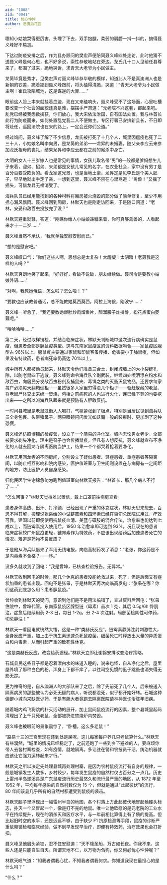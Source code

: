 ```yaml
---
aid: "1008"
zid: "0041"
title: 忧心忡忡
author: 恶魔后花园
---
```


哪知小姑娘哭得更厉害，头埋了下去，双手抱腿，柔弱的肩膀一抖一抖的，搞得聂义峰好不尴尬。

下达过防疫安排之后，作为县办顾问的樊宏声便陪同聂义峰四处走访，此时他猜不透聂义峰是何心思，也不好多说，索性恭敬地站在旁边。龙氏几十口人见前任县尊来了，都围了过来，跪地哭诉，求青天大老爷为小民做主。

龙昺毕竟是秀才，见樊宏声对聂义峰毕恭毕敬的模样，知道此人不是真澳洲人也是新朝的钦差，跪着挪到聂义峰跟前，将头磕得清脆，哭道：“青天大老爷为小民做主啊！崔氏攻陷城池，这是谋逆的大罪……”

眼前这人脸上本来就挂着血迹，现在又来磕响头，聂义峰受不了这场面，心里吐槽要改变一个社会的面貌还真是难，摆摆手严肃道：“元老院不兴这套，都起来吧。乱党已经被我悉数擒获，你们放心，我大宋依法治国，自有国法处置。我与林首长此行为防疫而来，如何处置乱党我二人不便做主。专区行署已安排新县长，不日即将赴任，巡回法院也在来的路上，一定会还你们公道。”

经过询问，聂义峰了解了不少信息，龙氏被打死了十几个人，城里因瘟疫也死了二三十人，小姑娘名叫李向男，是龙昺的弟弟——龙昇的未婚妻，随父亲李应云来参加龙氏祖母的丧礼，结果龙昇和李应云都在之前的厮杀中身亡。

大明的女人十三岁嫁人也是常见的事情，女孩儿取名带“男”的一般都是爹妈想生儿子来着，迎弟、招弟、来弟都是女孩儿常见的名字，在农业社会，家中没有男丁是百分百要受欺负的。看龙家这光景，也是当地土豪，龙昇定是见李氏是个美人胚子，早早地就出手定了亲，一想到这里，聂义峰不禁在心里骂道：“禽兽！”又摇了摇头，可惜龙昇无福消受了。

海兵队员已经用能找到的各种材料将厢房被火烧毁的部分做了简单修复，至少不用担心漏风飘雨。聂义峰回到厢房，林默天也是刚走访回来，于是随口问道：“老林，安妥和敌百虫投放完了没？”

林默天避重就轻，答道：“刚瞧你给人小姑娘递糖来着，你可真够禽兽的，人看起来才十一二岁……”

聂义峰当然不承认，“我就单独安慰安慰而已。”

“想的是慰安吧。”

聂义峰叹口气：“你们这些人啊，思想总是太复杂！太龌龊！太阴暗！老聂我是这样的人吗？”

林默天爽朗地笑了起来，“好好好，看破不说破，朋友继续做。聂司令是要教小姑娘外语……”

“对啊，我教她俄语，怎么啦？怎么啦！？”

“要教也应该教普通话，总不能教她莫西莫西，阿拉上海银，刚波宁……”

聂义峰一听急了，“我还要教她爆肚炒肉熘鱼片，醋溜腰子炸排骨，松花点蛋白菱藕呢。”

“哈哈哈哈……”

第二天，经过取样镜检，并结合临床症状，林默天判断城中这次流行病确实是鼠疫，但患者全部是腺鼠疫类型。这与东南家鼠疫区的资料数据吻合——家鼠疫区腺型占 96%以上。腺鼠疫主要通过家鼠和印鼠客蚤传播，危害要小于肺鼠疫，但如果没有特效药，患者病死率仍高达 70%以上。

城中所有人都被动员起来，林默天令他们准备三合土，封闭城墙上的大小裂缝孔隙，以防老鼠四下逃散。聂义峰则命令海兵队全副武装，继续四处喷洒漂白粉水和敌百虫，向居民分发敌百虫粉剂及捕鼠夹、毒饵之类的灭蚤灭鼠物品，还要求每家每户必须每天翻箱倒柜——虽然很多人家里穷得没几个柜子——驱赶躲藏的老鼠、将老鼠尸体交出来统一焚烧，包括之前病死的人也进行火化，连已经下葬的也要挖出来——之所以派海兵队跟来就是预防有人胆敢反抗。

一时间县城里是老鼠过街人人喊打，气氛紧张到了极点，特别是当居民见到海兵队员全身包裹、头带猪鼻子、两只眼镜闪闪发光如妖魔一般的装束时，更加剧了这种恐慌。

聂义峰还仿照博铺的检疫营，设立了一个简易的净化室。城内无论男女老少，全部被要求剃头净化，理由是虱子也会传播鼠疫。但凡有人想反抗，聂义峰就宣布不净化的人就去回龙寺隔离医院当护工，结果一个个都哭着抢着要净化。

林默天用回龙寺的不同房间，分别设立了疑似患者、轻症患者、重症患者等隔离间，以防止相互影响和院内感染，医护值班室与卫生间则设置在与病房有一定间距的地方，防止医护人员自身感染。

归化民医学生谢锦急匆匆跑到值班室向林默天报告：“林首长，那几个病人不行了……”

“怎么回事？”林默天觉得难以置信，戴上口罩前往病房查看。

患者身体高热、出汗、打冷颤，已经出现了严重的休克症状，林默天思来想去，百思不得其解，按理说张枭给的小试链霉素和四环素已经在百仞总医院试用过，疗效可靠。建国以前即便使用抗鼠疫血清、美蓝与磺胺的混合疗法，治愈率也能达到七成以上，而链霉素投入使用后，1950 年治愈率即可达到 93%。况且现在的患者临床症状较广州鼠疫更轻，链霉素作为特效药，不应该出现给药后加速患者死亡的情况。难道是药物不良反应？

于是他从海兵队借来了军用无线电报，向临高制药发了消息：“老张，你这药是不是内毒素不合格？——林。”

没多久就收到了回电：“我是曾坤，已核查检验报告，无异常。”

林默天收到回电的时候，那几个休克的患者没能抢救过来，死了，但是后面又有症状加重的患者出现。回电不是张枭，于是林默天再次向临高发电：“张枭在哪？你们这药到底怎么用？患者腺鼠疫。”

曾坤收到林默天的疑问，意识到他们是不是用法搞错了，查过资料后回电：“张枭住院中，曾坤代管。东南家鼠疫区腺型链（霉素）首次 1 克，其后 0.5g/6h 臀肌注，症愈后继续用药 2-3 日，每日 1-2g，分 2-4 次注射。局部菌检阴性可停药，切忌静注！”

林默天一看回电就恍然大悟，这是一种“类赫氏反应”。链霉素静脉注射刺激性大，全身反应严重，加上由于抗生素迅速杀死鼠疫菌，细菌死亡时释放出大量的异质蛋白和内毒素，从而引起严重的致死性休克。

“这是类赫氏反应，改变给药途径。”林默天立即让谢锦安排改变治疗策略。

石城县民这些日子都是忍着漂白水的味道入睡的，说来也怪，自从净化之后，屋里屋外喷了那种白色的粉，浑身上下都不痒了，以往司空见惯的虱子跳蚤也消失得无影无踪。

更为神奇的是，自从澳洲人的大部队来了之后，除了先前死了几个人，后来被送入隔离病房的那些被认为必死无疑的病人，听说都没死，似乎都开始好转。石城这种偏僻小城向来缺医少药，于是有胆大者竟跑去隔离医院请林神医诊治陈年旧疾。

随着城内鸡飞狗跳的扑灭活动的展开，加上鼠间鼠疫流行的因素，整个县城里起码清理出了上千只死老鼠，全部被扔进焚烧炉内焚毁。

聂义峰也被眼前的景象震惊了，“卧槽，这么多老鼠！”

“路易十三的王宫里现在还到处是屎呢，这儿每家每户养几只老鼠算什么。”林默天有些漠然，“城里的情况已经稳定了，之前还跑了一些到乡下避难的人，要麻烦你带人去各村寨检查，如有疫情，就地隔离。多让驻在警和农技员干活，统治机器就应该让它强力运转起来才行。”

林默天之所以决定先处理县城再处理村寨，是因为农村鼠疫流行有自身的规律，一般是城镇发生人数多，乡村较少，每年发生鼠疫的自然村仅占百分之一点几。历史上雷州半岛遂溪县是广东鼠疫流行历史最悠久和流行最严重的地区，从 1872 年至 1952 年，平均每年感染的自然村数仅为 15 个，但就是通过“此起彼伏”的流行，80 年间该县几乎所有的自然村都遭受到鼠疫的袭击。

林默天脑子里浮现出一幅雷州半岛的地图，各个村落上方此起彼伏地冒起骷髅头标志，扑灭一个又冒起一个，像是打不完的地鼠。唯一让他欣慰的是元老院的工业水平在持续提升，现在的消杀灭和医疗水平，与一年前相比算得上有了质的提高。但比起旧时空的水平，还是远远不够，由于缺少 F1 抗原检测等手段，鼠疫的诊断严重依赖镜检和临床经验，做不到早发现早治疗，即便有特效药，治疗效果也会打折扣。

聂义峰见他眉头紧锁，忍不住安慰道：“天不降圣船，万古如长夜。你我不来，这些人还是只能自生自灭。所谓天地不仁，以万物为刍狗，你又何必忧心忡忡呢？”

林默天叹气道：“知我者谓我心忧，不知我者谓我何求。你知道我现在最担心的是什么吗？”

“什么？”
